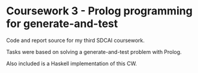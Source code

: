 # Coursework 3 - Prolog programming for generate-and-test

Code and report source for my third SDCAI coursework. 

Tasks were based on solving a generate-and-test problem with Prolog.

Also included is a Haskell implementation of this CW.
